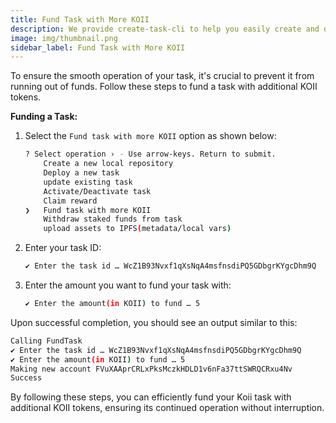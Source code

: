 ```yaml
---
title: Fund Task with More KOII
description: We provide create-task-cli to help you easily create and deploy your task.
image: img/thumbnail.png
sidebar_label: Fund Task with More KOII
---
```


To ensure the smooth operation of your task, it's crucial to prevent it from running out of funds. Follow these steps to fund a task with additional KOII tokens.

**Funding a Task:**
1. Select the `Fund task with more KOII` option as shown below:

    ```bash
    ? Select operation › - Use arrow-keys. Return to submit.
        Create a new local repository
        Deploy a new task
        update existing task
        Activate/Deactivate task
        Claim reward
    ❯   Fund task with more KOII
        Withdraw staked funds from task
        upload assets to IPFS(metadata/local vars)
    ```

2. Enter your task ID:
    ```bash
    ✔ Enter the task id … WcZ1B93Nvxf1qXsNqA4msfnsdiPQ5GDbgrKYgcDhm9Q
    ```

3.  Enter the amount you want to fund your task with:
    ```bash
    ✔ Enter the amount(in KOII) to fund … 5
    ```

Upon successful completion, you should see an output similar to this:
```bash
Calling FundTask
✔ Enter the task id … WcZ1B93Nvxf1qXsNqA4msfnsdiPQ5GDbgrKYgcDhm9Q
✔ Enter the amount(in KOII) to fund … 5
Making new account FVuXAAprCRLxPksMczkHDLD1v6nFa37ttSWRQCRxu4Nv
Success
```

By following these steps, you can efficiently fund your Koii task with additional KOII tokens, ensuring its continued operation without interruption.
